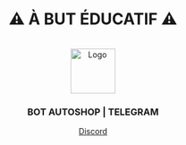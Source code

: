 
<div align="center">
  <h1>⚠ À BUT ÉDUCATIF ⚠</h1><br>
      <img src="https://telegram.org/img/website_icon.svg?4" alt="Logo" width="80" height="80">
  <h3>BOT AUTOSHOP | TELEGRAM</h3>
  <p>
   <a href="https://discord.gg/ctp">Discord</a>
  </p>
</div>
